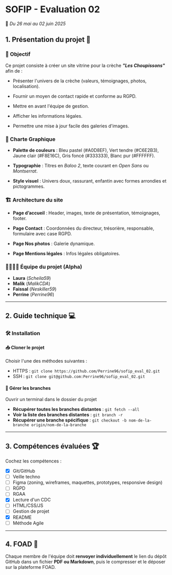 # SOFIP - Evaluation 02
📅 *Du 26 mai au 02 juin 2025*

## 1. Présentation du projet 📌 
### 🎯 Objectif  
Ce projet consiste à créer un site vitrine pour la crèche ***"Les Choupissons"*** afin de :  
* Présenter l'univers de la crèche (valeurs, témoignages, photos, localisation).  

* Fournir un moyen de contact rapide et conforme au RGPD.  

* Mettre en avant l'équipe de gestion. 

* Afficher les informations légales. 

* Permettre une mise à jour facile des galeries d'images. 


### 🎨 Charte Graphique  
* **Palette de couleurs** : Bleu pastel (#A0D8EF), Vert tendre (#C6E2B3), Jaune clair (#F8E16C), Gris foncé (#333333), Blanc pur (#FFFFFF).  

* **Typographie** : Titres en *Baloo 2*, texte courant en *Open Sans* ou *Montserrat*.  

* **Style visuel** : Univers doux, rassurant, enfantin avec formes arrondies et pictogrammes. 


### 🏗️ Architecture du site  
* **Page d’accueil** : Header, images, texte de présentation, témoignages, footer.  

* **Page Contact** : Coordonnées du directeur, trésorière, responsable, formulaire avec case RGPD. 

* **Page Nos photos** : Galerie dynamique.  

* **Page Mentions légales** : Infos légales obligatoires. 


### 👨‍👩‍👧‍👦 Équipe du projet (Alpha)  
* **Laura** (*Scheila59*)  
* **Malik** (*MalikCDA*)  
* **Faissal** (*Neskiller59*)  
* **Perrine** (*Perrine96*) 


---

## 2. Guide technique 💻
### 🛠️ Installation  
#### 📥 Cloner le projet
Choisir l'une des méthodes suivantes :
* HTTPS : ```git clone https://github.com/Perrine96/sofip_eval_02.git``` 
* SSH : ```git clone git@github.com:Perrine96/sofip_eval_02.git```

#### 🔄 Gérer les branches
Ouvrir un terminal dans le dossier du projet
* __Récupérer toutes les branches distantes__ : ```git fetch --all```
* __Voir la liste des branches distantes__ : ```git branch -r```
* __Récupérer une branche spécifique__ : ```git checkout -b nom-de-la-branche origin/nom-de-la-branche```


---

## 3. Compétences évaluées 🏆 

Cochez les compétences :  

* [x] Git/GitHub  
* [ ] Veille techno  
* [ ] Figma (zoning, wireframes, maquettes, prototypes, responsive design)  
* [ ] RGPD  
* [ ] RGAA  
* [x] Lecture d'un CDC  
* [ ] HTML/CSS/JS  
* [ ] Gestion de projet  
* [x] README  
* [ ] Méthode Agile  

---

## 4. FOAD 📂
Chaque membre de l'équipe doit __renvoyer individuellement__ le lien du dépôt GitHub dans un fichier __PDF ou Markdown__, puis le compresser et le déposer sur la plateforme FOAD.